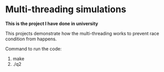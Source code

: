 # Multi-threading simulations

**This is the project I have done in university**

This projects demonstrate how the multi-threading works to prevent race condition from happens.

Command to run the code:
1. make
2. ./q2

